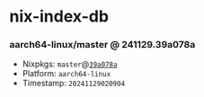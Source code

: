 # nix-index-db
### aarch64-linux/master @ 241129.39a078a
- Nixpkgs: `master`@[`39a078a`](https://github.com/NixOS/nixpkgs/commit/39a078a3ef580c6fff40ef8d7651ddd7c2fcc39c)
- Platform: `aarch64-linux`
- Timestamp: `20241129020904`
